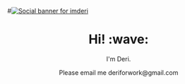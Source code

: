 #[![Social banner for imderi](https://github.com/.....svg)](https://#)
<h1 align='center'> Hi! :wave:</h1>
<p align='center'>
I'm Deri.
</p>
<p align='center'>Please email me deriforwork@gmail.com</p>
